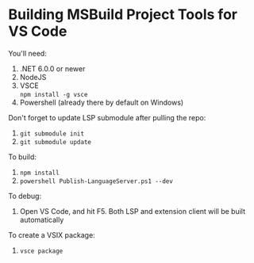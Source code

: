 # Building MSBuild Project Tools for VS Code

You'll need:

1. .NET 6.0.0 or newer
2. NodeJS
3. VSCE  
   `npm install -g vsce`
4. Powershell (already there by default on Windows)

Don't forget to update LSP submodule after pulling the repo:

1. `git submodule init`
2. `git submodule update`

To build:

1. `npm install`
2. `powershell Publish-LanguageServer.ps1 --dev`

To debug:

1. Open VS Code, and hit F5. Both LSP and extension client will be built automatically

To create a VSIX package:

1. `vsce package`
